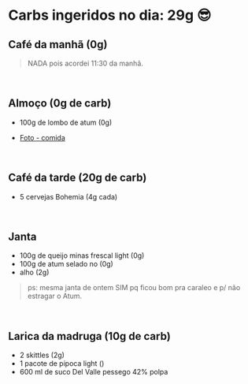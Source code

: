 # Carbs ingeridos no dia: 29g 😎

## Café da manhã (0g)

> NADA pois acordei 11:30 da manhã.

<br>

## Almoço (0g de carb)

- 100g de lombo de atum (0g)

- [Foto - comida](https://www.instagram.com/p/BlvfLh8nP2f/?taken-by=osuissa)

<br>


## Café da tarde (20g de carb)

- 5 cervejas Bohemia (4g cada)
  
  
<br>

## Janta

- 100g de queijo minas frescal light (0g)
- 100g de atum selado no (0g)
- alho (2g)

> ps: mesma janta de ontem SIM pq ficou bom pra caraleo e p/ não estragar o Atum.

<br>

## Larica da madruga (10g de carb)

 - 2 skittles (2g)
 - 1 pacote de pipoca light ()
 - 600 ml de suco Del Valle pessego 42% polpa